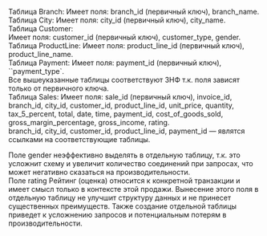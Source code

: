Таблица Branch: Имеет поля: branch_id (первичный ключ), branch_name.  
Таблица City: Имеет поля: city_id (первичный ключ), city_name.  
Таблица Customer:  
Имеет поля: customer_id (первичный ключ), customer_type, gender.  
Таблица ProductLine: Имеет поля: product_line_id (первичный ключ), product_line_name.  
Таблица Payment: Имеет поля: payment_id (первичный ключ), ``payment_type`.  
Все вышеуказанные таблицы соответствуют 3НФ т.к. поля зависят только от первичного ключа.  
Таблица Sales: Имеет поля: sale_id (первичный ключ), invoice_id, branch_id, city_id, customer_id, product_line_id, unit_price, quantity, tax_5_percent, total, date, time, payment_id, cost_of_goods_sold, gross_margin_percentage, gross_income, rating.  
branch_id, city_id, customer_id, product_line_id, payment_id — являтся ссылками на соответствующие таблицы.  
  
Поле gender неэффективно выделять в отдельную таблицу, т.к. это усложнит схему и увеличит количество соединений при запросах, что может негативно сказаться на производительности.  
Поле rating Рейтинг (оценка) относится к конкретной транзакции и имеет смысл только в контексте этой продажи. 
Вынесение этого поля в отдельную таблицу не улучшит структуру данных и не принесет существенных преимуществ. Также создание отдельной таблицы приведет к усложнению запросов и потенциальным потерям в производительности.  

